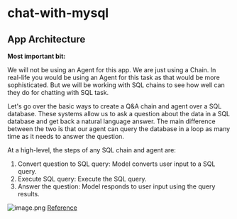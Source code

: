 # chat-with-mysql

## App Architecture

**Most important bit:**

We will not be using an Agent for this app. We are just using a Chain. In real-life you would be using an Agent for this task as that would be more sophisticated. But we will be working with SQL chains to see how well can they do for chatting with SQL task.


Let's go over the basic ways to create a Q&A chain and agent over a SQL database. These systems allow us to ask a question about the data in a SQL database and get back a natural language answer. The main difference between the two is that our agent can query the database in a loop as many time as it needs to answer the question.

At a high-level, the steps of any SQL chain and agent are:

1. Convert question to SQL query: Model converts user input to a SQL query.
2. Execute SQL query: Execute the SQL query.
3. Answer the question: Model responds to user input using the query results.

![image.png](attachment:image.png)
[Reference](https://python.langchain.com/docs/use_cases/sql/quickstart/)